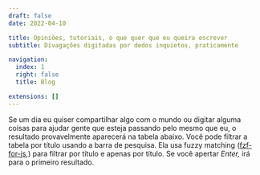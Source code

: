 ```yaml
---
draft: false
date: 2022-04-10

title: Opiniões, tutoriais, o que quer que eu queira escrever
subtitle: Divagações digitadas por dedos inquietos, praticamente

navigation:
  index: 1
  right: false
  title: Blog

extensions: []
---
```


Se um dia eu quiser compartilhar algo com o mundo ou digitar alguma coisas para
ajudar gente que esteja passando pelo mesmo que eu, o resultado provavelmente
aparecerá na tabela abaixo. Você pode filtrar a tabela por título usando a
barra de pesquisa. Ela usa fuzzy matching ([fzf-for-js,][fzf-for-js]) para
filtrar por título e apenas por título. Se você apertar _Enter,_ irá para o
primeiro resultado.

[fzf-for-js]: https://github.com/ajitid/fzf-for-js/
